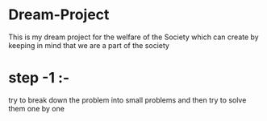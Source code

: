 # Dream-Project
This is my dream project for the welfare of the Society which can create by keeping in mind that we are a part of the society 
# step -1 :- 
try to break down the problem into small problems and then try to solve them one by one  
